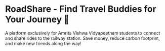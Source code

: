 # RoadShare - Find Travel Buddies for Your Journey 🚗
A platform exclusively for Amrita Vishwa Vidyapeetham students to connect and share rides to the railway station. Save money, reduce carbon footprint, and make new friends along the way!
